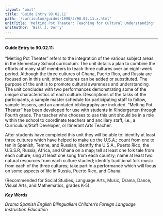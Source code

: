 ```yaml
---
layout: 'unit'
title: 'Guide Entry 90.02.11'
path: '/curriculum/guides/1990/2/90.02.11.x.html'
unitTitle: 'Melting Pot Theater: Teaching for Cultural Understanding'
unitAuthor: 'Bill J. Derry'
---
```


<body>
<hr/>
 <h4>
  Guide Entry to 90.02.11:
 </h4>
 “Melting Pot Theater” refers to the integration of the various subject areas in the Elementary School curriculum. The unit details a plan to combine the efforts of many staff members to teach three cultures over an eight-week period. Although the three cultures of Ghana, Puerto Rico, and Russia are focused on in this unit, other cultures can be added or substituted. The purpose of the unit is to promote cultural awareness and understanding. The unit concludes with two performances demonstrating some of the unique characteristics of each culture. Descriptions of the tasks of the participants, a sample master schedule for participating staff to follow, sample lessons, and an annotated bibliography are included. “Melting Pot Theater” has been developed for use with students in Kindergarten through Fourth grade. The teacher who chooses to use this unit should be in a role within the school to coordinate teachers and ancillary staff, i.e., a Curriculum/Staff Developer, or Itinerant Arts Teacher.
 <p>
  After students have completed this unit they will be able to: identify at least three cultures which have helped to make up the U.S.A.; count from one to ten in Spanish, Temne, and Russian; identify the U.S.A., Puerto Rico, the U.S.S.R, Russia, Africa, and Ghana on a map; tell at least one folk tale from each culture; sing at least one song from each country; name at least two natural resources from each culture studied; identify traditional folk music from each of the three cultures; take part in a performance which will focus on some aspects of life in Russia, Puerto Rico, and Ghana.
 </p>
 <p>
  (Recommended for Social Studies, Language Arts, Music, Drama, Dance, Visual Arts, and Mathematics, grades K-5)
 </p>
<p>
  <b>
   <i>
    Key Words
   </i>
  </b>
  <br/>
 </p>
 <p>
  <i>
   Drama Spanish English Bilingualism Children’s Foreign Language Instruction Education
  </i>
 </p>

</body>
